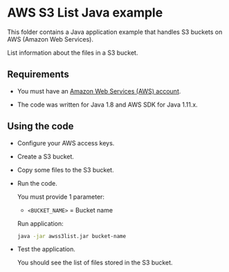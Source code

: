 # AWS S3 List Java example

This folder contains a Java application example that handles S3 buckets on AWS (Amazon Web Services).

List information about the files in a S3 bucket.

## Requirements

* You must have an [Amazon Web Services (AWS) account](http://aws.amazon.com/).

* The code was written for Java 1.8 and AWS SDK for Java 1.11.x.

## Using the code

* Configure your AWS access keys.

* Create a S3 bucket.

* Copy some files to the S3 bucket.

* Run the code.

  You must provide 1 parameter:
  
  * `<BUCKET_NAME>` = Bucket name

  Run application:

  ```bash
  java -jar awss3list.jar bucket-name
  ```

* Test the application.

  You should see the list of files stored in the S3 bucket.
